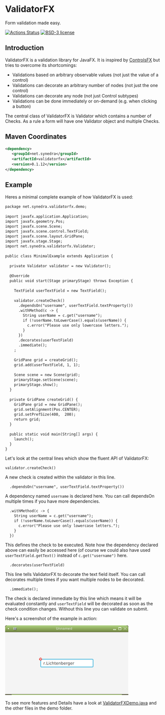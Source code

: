 # ValidatorFX

Form validation made easy.

[![Actions Status](https://github.com/effad/ValidatorFX/workflows/Test/badge.svg)](https://github.com/effad/ValidatorFX/actions)
[![BSD-3 license](https://img.shields.io/badge/license-BSD--3-%230778B9.svg)](https://opensource.org/licenses/BSD-3-Clause)


## Introduction
ValidatorFX is a validation library for JavaFX. It is inspired by [ControlsFX](https://github.com/controlsfx/controlsfx) but tries to overcome its shortcomings:
* Validations based on arbitrary observable values (not just the value of a control)
* Validations can decorate an arbitrary number of nodes (not just the one control)
* Validations can decorate any node (not just Control subtypes)
* Validations can be done immediately or on-demand (e.g. when clicking a button)

The central class of ValidatorFX is Validator which contains a number of Checks. As a rule a form will have one Validator object and multiple Checks.

## Maven Coordinates
```xml
<dependency>
   <groupId>net.synedra</groupId>
   <artifactId>validatorfx</artifactId>
   <version>0.1.12</version>
</dependency>
```

## Example

Heres a minimal complete example of how ValidatorFX is used:

    package net.synedra.validatorfx.demo;

    import javafx.application.Application;
    import javafx.geometry.Pos;
    import javafx.scene.Scene;
    import javafx.scene.control.TextField;
    import javafx.scene.layout.GridPane;
    import javafx.stage.Stage;
    import net.synedra.validatorfx.Validator;

    public class MinimalExample extends Application {

      private Validator validator = new Validator();

      @Override
      public void start(Stage primaryStage) throws Exception {

        TextField userTextField = new TextField();

        validator.createCheck()
          .dependsOn("username", userTextField.textProperty())
          .withMethod(c -> {
            String userName = c.get("username");
            if (!userName.toLowerCase().equals(userName)) {
              c.error("Please use only lowercase letters.");
            }
          })
          .decorates(userTextField)
          .immediate();
        ;

        GridPane grid = createGrid();
        grid.add(userTextField, 1, 1);

        Scene scene = new Scene(grid);		
        primaryStage.setScene(scene);		
        primaryStage.show();		
      }

      private GridPane createGrid() {
        GridPane grid = new GridPane();
        grid.setAlignment(Pos.CENTER);
        grid.setPrefSize(400,  200);
        return grid;
      }

      public static void main(String[] args) {
        launch();
      }
    }


Let's look at the central lines which show the fluent API of ValidatorFX:

    validator.createCheck()
A new check is created within the validator in this line.    
    
      .dependsOn("username", userTextField.textProperty())
A dependency named `username` is declared here. You can call dependsOn multiple times if you have more dependencies.

      .withMethod(c -> {
        String userName = c.get("username");
        if (!userName.toLowerCase().equals(userName)) {
          c.error("Please use only lowercase letters.");
        }
      })
This defines the check to be executed. Note how the dependency declared above can easily be accessed here (of course we could also have used `userTextField.getText()` instead of `c.get("username")` here. 

      .decorates(userTextField)
This line tells ValidatorFX to decorate the text field itself. You can call decorates multiple times if you want multiple nodes to be decorated.      
      
      .immediate();
The check is declared immediate by this line which means it will be evaluated constantly and `userTextField` will be decorated as soon as the check condition changes. Without this line you can validate on submit.

Here's a screenshot of the example in action:

![Screenshot of MinimalExample](images/MinimalDemo.png)

To see more features and Details have a look at [ValidatorFXDemo.java](src/test/java/net/synedra/validatorfx/demo/ValidatorFXDemo.java) and the other files in the demo folder.
